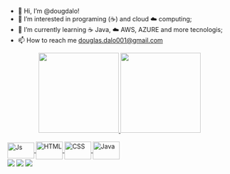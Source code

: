 - 👋 Hi, I’m @dougdalo!
- 👀 I’m interested in programing (☕️) and cloud ☁️ computing;
- 🌱 I’m currently learning ☕️ Java, ☁️ AWS, AZURE and more tecnologis;
- 📫 How to reach me douglas.dalo001@gmail.com

<div align="center"">
  <a href="https://github.com/dougdalo">
  <img height="180em" src="https://github-readme-stats.vercel.app/api?username=dougdalo&show_icons=true&theme=dark&include_all_commits=true&count_private=true"/>
  <img height="180em" src="https://github-readme-stats.vercel.app/api/top-langs/?username=dougdalo&layout=compact&langs_count=7&theme=dark"/>
</div>
<div style="display: inline_block"><br>
  <img align="center" alt="Js" height="36" width="60" src="https://cdn.jsdelivr.net/gh/devicons/devicon/icons/javascript/javascript-plain.svg">
  <img align="center" alt="HTML" height="40" width="60" src="https://cdn.jsdelivr.net/gh/devicons/devicon/icons/html5/html5-original-wordmark.svg">
  <img align="center" alt="CSS" height="40" width="60" src="https://cdn.jsdelivr.net/gh/devicons/devicon/icons/css3/css3-original-wordmark.svg">
  <img align="center" alt="Java" height="40" width="60" src="https://cdn.jsdelivr.net/gh/devicons/devicon/icons/java/java-original-wordmark.svg" />
</div>
<div> 
  <a href="https://instagram.com/douglas.dalo" target="_blank"><img src="https://img.shields.io/badge/-Instagram-%23E4405F?style=for-the-badge&logo=instagram&logoColor=white" target="_blank"></a>
  <a href = "mailto:douglas.dalo001@gmail.com"><img src="https://img.shields.io/badge/-Gmail-%23333?style=for-the-badge&logo=gmail&logoColor=white" target="_blank"></a>
  <a href="https://www.linkedin.com/in/douglas-dalo-080153182" target="_blank"><img src="https://img.shields.io/badge/-LinkedIn-%230077B5?style=for-the-badge&logo=linkedin&logoColor=white" target="_blank"></a> 
</div>

